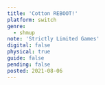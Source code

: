 ```yaml
---
title: 'Cotton REBOOT!'
platform: switch
genre:
  - shmup
note: 'Strictly Limited Games'
digital: false
physical: true
guide: false
pending: false
posted: 2021-08-06
---
```

